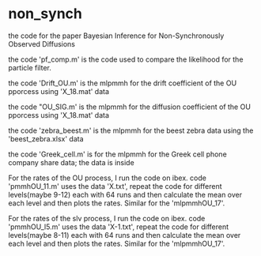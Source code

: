 # non_synch

the code for the paper Bayesian Inference for Non-Synchronously Observed Diffusions 

the code 'pf_comp.m' is the code used to compare the likelihood for the particle filter.

the code 'Drift_OU.m' is the mlpmmh for the drift coefficient of the OU pporcess using 'X_18.mat' data

the code "OU_SIG.m' is the mlpmmh for the diffusion coefficient of the OU pporcess using 'X_18.mat' data

the code 'zebra_beest.m' is the mlpmmh for the beest zebra data using the 'beest_zebra.xlsx' data

the code 'Greek_cell.m' is for the mlpmmh for the Greek cell phone company share data; the data is inside 

For the rates of the OU process, I run the code on ibex. code 'pmmhOU_11.m' uses the data 'X.txt', repeat the code for different levels(maybe 9-12) each with 64 runs and then calculate the mean over each level and then plots the rates. Similar for the 'mlpmmhOU_17'.

For the rates of the slv process, I run the code on ibex. code 'pmmhOU_l5.m' uses the data 'X-1.txt', repeat the code for different levels(maybe 8-11) each with 64 runs and then calculate the mean over each level and then plots the rates. Similar for the 'mlpmmhOU_17'.
